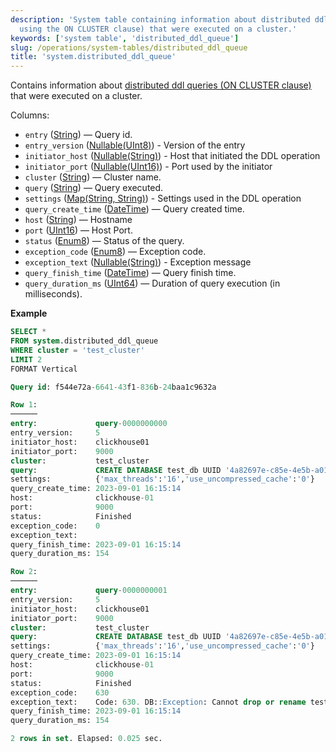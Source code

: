 ```yaml
---
description: 'System table containing information about distributed ddl queries (queries
  using the ON CLUSTER clause) that were executed on a cluster.'
keywords: ['system table', 'distributed_ddl_queue']
slug: /operations/system-tables/distributed_ddl_queue
title: 'system.distributed_ddl_queue'
---
```


Contains information about [distributed ddl queries (ON CLUSTER clause)](../../sql-reference/distributed-ddl.md) that were executed on a cluster.

Columns:

- `entry` ([String](../../sql-reference/data-types/string.md)) — Query id.
- `entry_version` ([Nullable(UInt8)](../../sql-reference/data-types/int-uint.md)) - Version of the entry
- `initiator_host` ([Nullable(String)](../../sql-reference/data-types/string.md)) - Host that initiated the DDL operation
- `initiator_port` ([Nullable(UInt16)](../../sql-reference/data-types/int-uint.md)) - Port used by the initiator
- `cluster` ([String](../../sql-reference/data-types/string.md)) — Cluster name.
- `query` ([String](../../sql-reference/data-types/string.md)) — Query executed.
- `settings` ([Map(String, String)](../../sql-reference/data-types/map.md)) - Settings used in the DDL operation
- `query_create_time` ([DateTime](../../sql-reference/data-types/datetime.md)) — Query created time.
- `host` ([String](../../sql-reference/data-types/string.md)) — Hostname
- `port` ([UInt16](../../sql-reference/data-types/int-uint.md)) — Host Port.
- `status` ([Enum8](../../sql-reference/data-types/enum.md)) — Status of the query.
- `exception_code` ([Enum8](../../sql-reference/data-types/enum.md)) — Exception code.
- `exception_text` ([Nullable(String)](../../sql-reference/data-types/string.md)) - Exception message
- `query_finish_time` ([DateTime](../../sql-reference/data-types/datetime.md)) — Query finish time.
- `query_duration_ms` ([UInt64](../../sql-reference/data-types/int-uint.md)) — Duration of query execution (in milliseconds).


**Example**

```sql
SELECT *
FROM system.distributed_ddl_queue
WHERE cluster = 'test_cluster'
LIMIT 2
FORMAT Vertical

Query id: f544e72a-6641-43f1-836b-24baa1c9632a

Row 1:
──────
entry:             query-0000000000
entry_version:     5
initiator_host:    clickhouse01
initiator_port:    9000
cluster:           test_cluster
query:             CREATE DATABASE test_db UUID '4a82697e-c85e-4e5b-a01e-a36f2a758456' ON CLUSTER test_cluster
settings:          {'max_threads':'16','use_uncompressed_cache':'0'}
query_create_time: 2023-09-01 16:15:14
host:              clickhouse-01
port:              9000
status:            Finished
exception_code:    0
exception_text:    
query_finish_time: 2023-09-01 16:15:14
query_duration_ms: 154

Row 2:
──────
entry:             query-0000000001
entry_version:     5
initiator_host:    clickhouse01
initiator_port:    9000
cluster:           test_cluster
query:             CREATE DATABASE test_db UUID '4a82697e-c85e-4e5b-a01e-a36f2a758456' ON CLUSTER test_cluster
settings:          {'max_threads':'16','use_uncompressed_cache':'0'}
query_create_time: 2023-09-01 16:15:14
host:              clickhouse-01
port:              9000
status:            Finished
exception_code:    630
exception_text:    Code: 630. DB::Exception: Cannot drop or rename test_db, because some tables depend on it:
query_finish_time: 2023-09-01 16:15:14
query_duration_ms: 154

2 rows in set. Elapsed: 0.025 sec.
```
